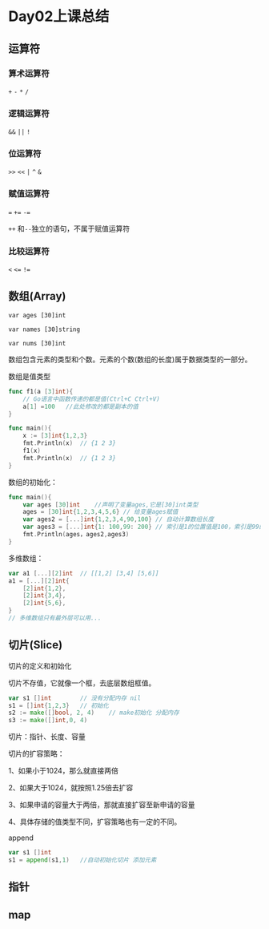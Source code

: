 # Day02上课总结

## 运算符

### 算术运算符

`+`  `-`  `*`  `/`

### 逻辑运算符

`&&` `||` `!`

### 位运算符

`>>` `<<` `|` `^` `&`

### 赋值运算符

`=` `+=`  `-=`

`++` 和`--`独立的语句，不属于赋值运算符

### 比较运算符

`<` `<=` `!=`

## 数组(Array)

`var ages [30]int`

`var names [30]string`

`var nums [30]int`

数组包含元素的类型和个数。元素的个数(数组的长度)属于数据类型的一部分。

数组是值类型

```go
func f1(a [3]int){
    // Go语言中函数传递的都是值(Ctrl+C Ctrl+V)
    a[1] =100	//此处修改的都是副本的值 
}

func main(){
    x := [3]int{1,2,3}
    fmt.Println(x)	// {1 2 3}
    f1(x)
    fmt.Println(x)  // {1 2 3}
}
```



数组的初始化：

```go
func main(){
    var ages [30]int	//声明了变量ages,它是[30]int类型
    ages = [30]int{1,2,3,4,5,6}	// 给变量ages赋值
    var ages2 = [...]int{1,2,3,4,90,100} // 自动计算数组长度
    var ages3 = [...]int{1: 100,99: 200} // 索引是1的位置值是100，索引是99的位置值是200
    fmt.Println(ages，ages2,ages3)
}
```

多维数组：

```go
var a1 [...][2]int	// [[1,2] [3,4] [5,6]]
a1 = [...][2]int{
    [2]int{1,2},
    [2]int{3,4},
    [2]int{5,6},
}
// 多维数组只有最外层可以用...
```



## 切片(Slice)

切片的定义和初始化

切片不存值，它就像一个框，去底层数组框值。

```go
var s1 []int		// 没有分配内存 nil
s1 = []int{1,2,3}	// 初始化
s2 := make([]bool, 2, 4)	// make初始化 分配内存
s3 := make([]int,0, 4)
```

切片：指针、长度、容量

切片的扩容策略：

1、如果小于1024，那么就直接两倍

2、如果大于1024，就按照1.25倍去扩容

3、如果申请的容量大于两倍，那就直接扩容至新申请的容量

4、具体存储的值类型不同，扩容策略也有一定的不同。

append

```go
var s1 []int
s1 = append(s1,1)	//自动初始化切片 添加元素
```



## 指针

## map